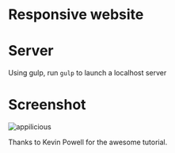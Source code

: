 # Responsive website

# Server
Using gulp, run `gulp` to launch a localhost server 

# Screenshot
![appilicious](https://user-images.githubusercontent.com/10909316/29140416-5c589ba4-7d18-11e7-8e61-e7f6da79b5c1.png)

Thanks to Kevin Powell for the awesome tutorial.
